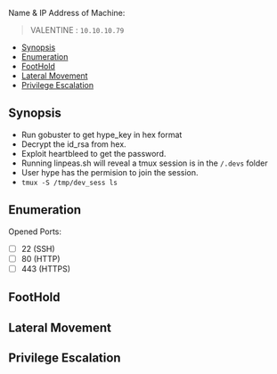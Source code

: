Name & IP Address of Machine:
> VALENTINE : `10.10.10.79`
<!-- TOC -->

- [Synopsis](#synopsis)
- [Enumeration](#enumeration)
- [FootHold](#foothold)
- [Lateral Movement](#lateral-movement)
- [Privilege Escalation](#privilege-escalation)

<!-- /TOC -->



## Synopsis
- Run gobuster to get hype_key in hex format
- Decrypt the id_rsa from hex.
- Exploit heartbleed to get the password.
- Running linpeas.sh will reveal a tmux session is in the `/.devs` folder
- User hype has the permision to join the session.
- `tmux -S /tmp/dev_sess ls`


## Enumeration
Opened Ports: 
- [ ] 22 (SSH)
- [ ] 80 (HTTP)
- [ ] 443 (HTTPS)

## FootHold

## Lateral Movement

## Privilege Escalation




<!-- ## Thank You 
🕉️  -->


<!-- ## Tools Used.
- [ ] . -->